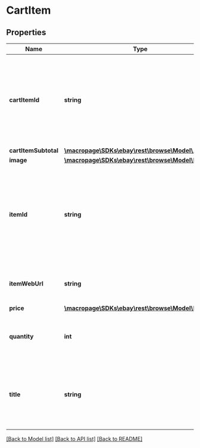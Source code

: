 # CartItem

## Properties
Name | Type | Description | Notes
------------ | ------------- | ------------- | -------------
**cartItemId** | **string** | The identifier for the item being added to the cart. This is generated when the item is added to the cart. | [optional] 
**cartItemSubtotal** | [**\macropage\SDKs\ebay\rest\browse\Model\Amount**](Amount.md) |  | [optional] 
**image** | [**\macropage\SDKs\ebay\rest\browse\Model\Image**](Image.md) |  | [optional] 
**itemId** | **string** | The RESTful identifier of the item. This identifier is generated when the item was listed. RESTful Item ID Format: v1|#|# For example: v1|272394640372|0 v1|162846450672|461882996982 | [optional] 
**itemWebUrl** | **string** | The URL of the eBay view item page for the item. | [optional] 
**price** | [**\macropage\SDKs\ebay\rest\browse\Model\Price**](Price.md) |  | [optional] 
**quantity** | **int** | The number of this item the buyer wants to purchase. | [optional] 
**title** | **string** | The title of the item. This can be written by the seller or come from the eBay product catalog. | [optional] 

[[Back to Model list]](../README.md#documentation-for-models) [[Back to API list]](../README.md#documentation-for-api-endpoints) [[Back to README]](../README.md)



